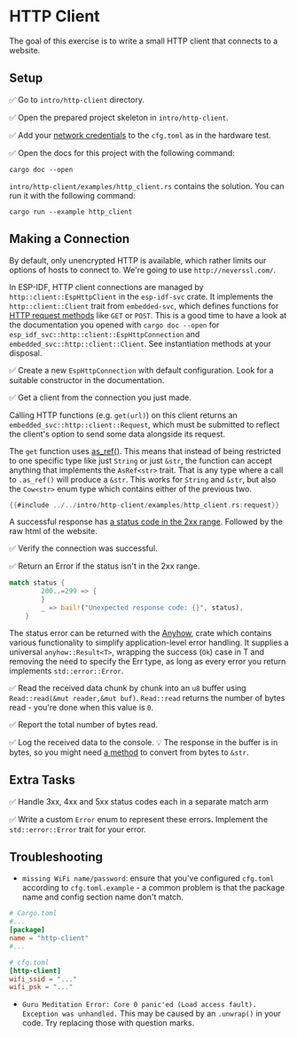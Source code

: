 # HTTP Client

The goal of this exercise is to write a small HTTP client that connects to a website.

## Setup

✅ Go to `intro/http-client` directory.

✅ Open the prepared project skeleton in `intro/http-client`.

✅ Add your [network credentials](02_4_hello_board.md) to the `cfg.toml` as in the hardware test.

✅ Open the docs for this project with the following command:

```console
cargo doc --open
```

`intro/http-client/examples/http_client.rs` contains the solution. You can run it with the following command:

```console
cargo run --example http_client
```
## Making a Connection

By default, only unencrypted HTTP is available, which rather limits our options of hosts to connect to. We're going to use `http://neverssl.com/`.

In ESP-IDF, HTTP client connections are managed by `http::client::EspHttpClient` in the `esp-idf-svc` crate. It implements the `http::client::Client` trait from `embedded-svc`, which defines functions for [HTTP request methods](https://en.wikipedia.org/wiki/Hypertext_Transfer_Protocol#Request_methods) like `GET` or `POST`. This is a good time to have a look at the documentation you opened with `cargo doc --open` for `esp_idf_svc::http::client::EspHttpConnection` and `embedded_svc::http::client::Client`. See instantiation methods at your disposal.

✅ Create a new `EspHttpConnection` with default configuration. Look for a suitable constructor in the documentation.

✅ Get a client from the connection you just made.

Calling HTTP functions (e.g. `get(url)`) on this client returns an `embedded_svc::http::client::Request`, which must be submitted to reflect the client's option to send some data alongside its request.

The `get` function uses [as_ref()](https://doc.rust-lang.org/std/convert/trait.AsRef.html). This means that instead of being restricted to one specific type like just `String` or just `&str`, the function can accept anything that implements the `AsRef<str>` trait. That is any type where a call to `.as_ref()` will produce a `&str`. This works for `String` and `&str`, but also the `Cow<str>` enum type which contains either of the previous two.


```rust
{{#include ../../intro/http-client/examples/http_client.rs:request}}
```

A successful response has [a status code in the 2xx range](https://en.wikipedia.org/wiki/List_of_HTTP_status_codes). Followed by the raw html of the website.

✅ Verify the connection was successful.

✅ Return an Error if the status isn't in the 2xx range.

```rust
match status {
        200..=299 => {
        }
        _ => bail!("Unexpected response code: {}", status),
    }
```
The status error can be returned with the [Anyhow](https://docs.rs/anyhow/latest/anyhow/index.html), crate which contains various functionality to simplify application-level error handling. It supplies a universal `anyhow::Result<T>`, wrapping the success (`Ok`) case in T and removing the need to specify the Err type, as long as every error you return implements `std::error::Error`.


✅ Read the received data chunk by chunk into an `u8` buffer using `Read::read(&mut reader,&mut buf)`. `Read::read` returns the number of bytes read - you're done when this value is `0`.

✅ Report the total number of bytes read.

✅ Log the received data to the console.
💡 The response in the buffer is in bytes, so you might need [a method](https://doc.rust-lang.org/std/str/fn.from_utf8.html) to convert from bytes to `&str`.

## Extra Tasks

✅ Handle 3xx, 4xx and 5xx status codes each in a separate match arm

✅ Write a custom `Error` enum to represent these errors. Implement the `std::error::Error` trait for your error.

## Troubleshooting

- `missing WiFi name/password`: ensure that you've configured `cfg.toml` according to `cfg.toml.example` - a common problem is that the package name and config section name don't match.

```toml
# Cargo.toml
#...
[package]
name = "http-client"
#...

# cfg.toml
[http-client]
wifi_ssid = "..."
wifi_psk = "..."
```

- `Guru Meditation Error: Core 0 panic'ed (Load access fault). Exception was unhandled.`
    This may be caused by an `.unwrap()` in your code. Try replacing those with question marks.
